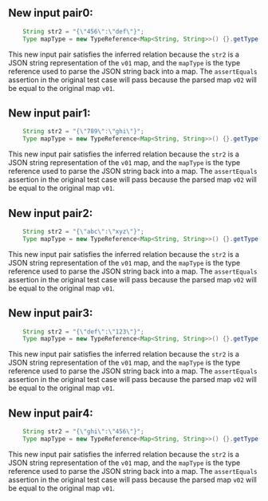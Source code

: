 ## New input pair0:
```java
    String str2 = "{\"456\":\"def\"}";
    Type mapType = new TypeReference<Map<String, String>>() {}.getType();
```
This new input pair satisfies the inferred relation because the `str2` is a JSON string representation of the `v01` map, and the `mapType` is the type reference used to parse the JSON string back into a map. The `assertEquals` assertion in the original test case will pass because the parsed map `v02` will be equal to the original map `v01`.

## New input pair1:
```java
    String str2 = "{\"789\":\"ghi\"}";
    Type mapType = new TypeReference<Map<String, String>>() {}.getType();
```
This new input pair satisfies the inferred relation because the `str2` is a JSON string representation of the `v01` map, and the `mapType` is the type reference used to parse the JSON string back into a map. The `assertEquals` assertion in the original test case will pass because the parsed map `v02` will be equal to the original map `v01`.

## New input pair2:
```java
    String str2 = "{\"abc\":\"xyz\"}";
    Type mapType = new TypeReference<Map<String, String>>() {}.getType();
```
This new input pair satisfies the inferred relation because the `str2` is a JSON string representation of the `v01` map, and the `mapType` is the type reference used to parse the JSON string back into a map. The `assertEquals` assertion in the original test case will pass because the parsed map `v02` will be equal to the original map `v01`.

## New input pair3:
```java
    String str2 = "{\"def\":\"123\"}";
    Type mapType = new TypeReference<Map<String, String>>() {}.getType();
```
This new input pair satisfies the inferred relation because the `str2` is a JSON string representation of the `v01` map, and the `mapType` is the type reference used to parse the JSON string back into a map. The `assertEquals` assertion in the original test case will pass because the parsed map `v02` will be equal to the original map `v01`.

## New input pair4:
```java
    String str2 = "{\"ghi\":\"456\"}";
    Type mapType = new TypeReference<Map<String, String>>() {}.getType();
```
This new input pair satisfies the inferred relation because the `str2` is a JSON string representation of the `v01` map, and the `mapType` is the type reference used to parse the JSON string back into a map. The `assertEquals` assertion in the original test case will pass because the parsed map `v02` will be equal to the original map `v01`.